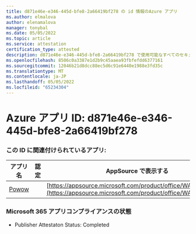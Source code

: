 ```yaml
---
title: d871e46e-e346-445d-bfe8-2a66419bf278 の id 情報のAzure アプリ
ms.author: elmalova
author: elenamalova
manager: tonybal
ms.date: 05/05/2022
ms.topic: article
ms.service: attestation
certification_type: attested
description: d871e46e-e346-445d-bfe8-2a66419bf278 で使用可能なすべてのセキュリティとコンプライアンス情報。
ms.openlocfilehash: 8506c0a3387e1d2b9c45aaea93fbfefdd6377161
ms.sourcegitcommit: 12046b21d8dcc88ec5d6c91e6440e1988e3fd35c
ms.translationtype: MT
ms.contentlocale: ja-JP
ms.lasthandoff: 05/05/2022
ms.locfileid: "65234304"
---
```

# <a name="azure-app-id-d871e46e-e346-445d-bfe8-2a66419bf278"></a>Azure アプリ ID: d871e46e-e346-445d-bfe8-2a66419bf278


### <a name="apps-associated-with-this-id"></a>この ID に関連付けられているアプリ:
| **アプリ名** | **認定** | **AppSource で表示する** |
|--------------|---------------|-----------------------|
| [Powow](../forward/WA200002952.md) |  | [https://appsource.microsoft.com/product/office/WA200002952](https://appsource.microsoft.com/product/office/WA200002952) |

### <a name="microsoft-365-app-compliance-status"></a>Microsoft 365 アプリコンプライアンスの状態
- Publisher Attestaton Status: Completed
